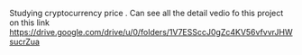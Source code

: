 Studying cryptocurrency price .
Can see all the detail vedio fo this project on this link    
https://drive.google.com/drive/u/0/folders/1V7ESSccJ0gZc4KV56vfvvrJHWsucrZua

